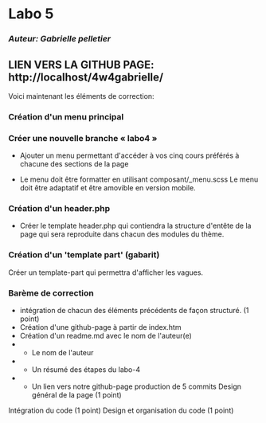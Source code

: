 # Labo 5

### _Auteur: Gabrielle pelletier_

## LIEN VERS LA GITHUB PAGE: http://localhost/4w4gabrielle/

Voici maintenant les éléments de correction:

### Création d'un menu principal

### Créer une nouvelle branche « labo4 »

- Ajouter un menu permettant d'accéder
  à vos cinq cours préférés
  à chacune des sections de la page

- Le menu doit être formatter en utilisant
  composant/\_menu.scss
  Le menu doit être adaptatif et être amovible en version mobile.

### Création d'un header.php

- Créer le template header.php qui contiendra la structure d'entête
  de la page qui sera reproduite dans chacun des modules du thème.

### Création d'un 'template part' (gabarit)

Créer un template-part qui permettra d'afficher les vagues.

### Barème de correction

- intégration de chacun des éléments précédents de façon structuré. (1 point)
- Création d'une github-page à partir de index.htm
- Création d'un readme.md avec le nom de l'auteur(e)
- - Le nom de l'auteur
- - Un résumé des étapes du labo-4
- - Un lien vers notre github-page
    production de 5 commits
    Design général de la page (1 point)

Intégration du code (1 point)
Design et organisation du code (1 point)
